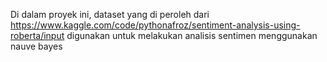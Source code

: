 Di dalam proyek ini, dataset yang di peroleh dari https://www.kaggle.com/code/pythonafroz/sentiment-analysis-using-roberta/input digunakan untuk melakukan analisis sentimen menggunakan nauve bayes
